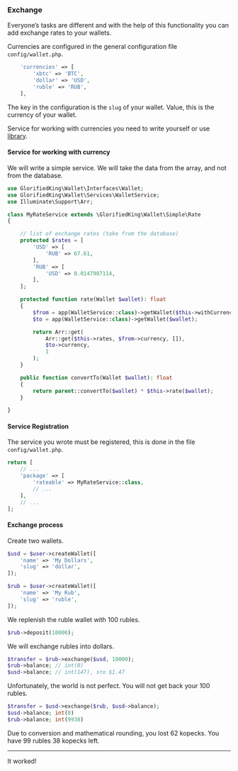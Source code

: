 ### Exchange

Everyone’s tasks are different and with the help of this functionality
you can add exchange rates to your wallets.

Currencies are configured in the general configuration file `config/wallet.php`.

```php
    'currencies' => [
        'xbtc' => 'BTC',
        'dollar' => 'USD',
        'ruble' => 'RUB',
    ],
```

The key in the configuration is the `slug` of your wallet.
Value, this is the currency of your wallet.

Service for working with currencies you need to write yourself or
use [library](https://github.com/GlorifiedKing/laravel-wallet-swap).

#### Service for working with currency

We will write a simple service. 
We will take the data from the array, and not from the database.

```php
use GlorifiedKing\Wallet\Interfaces\Wallet;
use GlorifiedKing\Wallet\Services\WalletService;
use Illuminate\Support\Arr;

class MyRateService extends \GlorifiedKing\Wallet\Simple\Rate
{

    // list of exchange rates (take from the database)
    protected $rates = [
        'USD' => [
            'RUB' => 67.61,
        ],
        'RUB' => [
            'USD' => 0.0147907114,
        ],
    ];

    protected function rate(Wallet $wallet): float
    {
        $from = app(WalletService::class)->getWallet($this->withCurrency);
        $to = app(WalletService::class)->getWallet($wallet);

        return Arr::get(
            Arr::get($this->rates, $from->currency, []),
            $to->currency,
            1
        );
    }

    public function convertTo(Wallet $wallet): float
    {
        return parent::convertTo($wallet) * $this->rate($wallet);
    }

}

```

#### Service Registration

The service you wrote must be registered, this is done in the file `config/wallet.php`.

```php
return [
    // ...
    'package' => [
        'rateable' => MyRateService::class,
        // ...
    ],
    // ...
];
```

#### Exchange process

Create two wallets.

```php
$usd = $user->createWallet([
    'name' => 'My Dollars',
    'slug' => 'dollar',
]);

$rub = $user->createWallet([
    'name' => 'My Rub',
    'slug' => 'ruble',
]);
```

We replenish the ruble wallet with 100 rubles.

```php
$rub->deposit(10000);
```

We will exchange rubles into dollars.

```php
$transfer = $rub->exchange($usd, 10000);
$rub->balance; // int(0)
$usd->balance; // int(147), это $1.47
```

Unfortunately, the world is not perfect. You will not get back your 100 rubles.

```php
$transfer = $usd->exchange($rub, $usd->balance);
$usd->balance; int(0)
$rub->balance; int(9938)
```

Due to conversion and mathematical rounding, you lost 62 kopecks.
You have 99 rubles 38 kopecks left.

---
It worked! 

